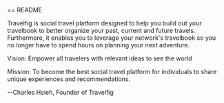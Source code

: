 == README

Travelfig is social travel platform designed to help you build out your travelbook to better organize your past, current and future travels.  Furthermore, it enables you to leverage your network's travelbook so you no longer have to spend hours on planning your next adventure.


Vision:  Empower all travelers with relevant ideas to see the world

Mission:  To become the best social travel platform for individuals to share unique experiences and recommendations.

--Charles Hsieh, Founder of Travelfig
